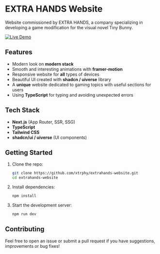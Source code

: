 # EXTRA HANDS Website

Website commissioned by EXTRA HANDS, a company specializing in developing a game modification for the visual novel Tiny Bunny.

[![Live Demo](https://img.shields.io/badge/Live-Demo-brightgreen?style=for-the-badge&logo=netlify)](https://extrahands-website.vercel.app/)


## Features

- Modern look on **modern stack**
- Smooth and interesting animations with **framer-motion**
- Responsive website for **all** types of devices
- Beautiful UI created with **shadcn / uiverse** library
- A **unique** website dedicated to gaming topics with useful sections for users
- Using **TypeScript** for typing and avoiding unexpected errors


## Tech Stack

- **Next.js** (App Router, SSR, SSG)
- **TypeScript**
- **Tailwind CSS**
- **shadcn/ui / uiverse** (UI components)


## Getting Started

1. Clone the repo:
   ```bash
   git clone https://github.com/xtrphy/extrahands-website.git
   cd extrahands-website
   ```

2. Install dependencies:
   ```bash
   npm install
   ```

3. Start the development server:
   ```bash
   npm run dev
   ```

## Contributing

Feel free to open an issue or submit a pull request if you have suggestions, improvements or bug fixes!

